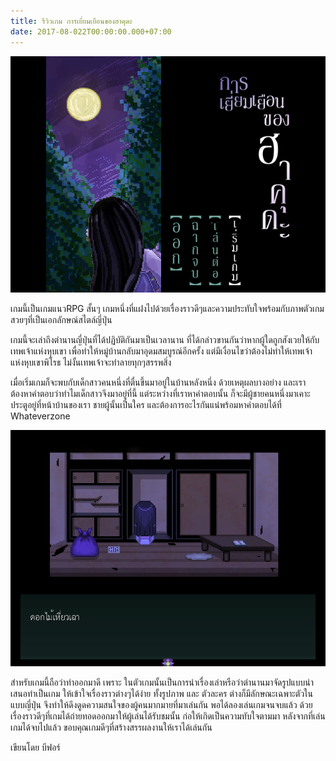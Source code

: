 ```yaml
---
title: รีวิวเกม การเยี่ยมเยือนของฮาคุดะ
date: 2017-08-022T00:00:00.000+07:00
---
```

![](/assets/images/game/hakuda-thumb.png)

เกมนี้เป็นเกมแนวRPG สั้นๆ เกมหนึ่งที่แฝงไปด้วยเรื่องราวดีๆและความประทับใจพร้อมกับภาพตัวเกมสวยๆที่เป็นเอกลักษณ์สไตล์ญี่ปุ่น 
          
เกมนี้จะเล่าถึงตำนานญี่ปุ่นที่ได้ปฏิบัติกันมาเป็นเวลานาน ที่ได้กล่าวขานกันว่าหากผู้ใดถูกสังเวยให้กับเทพเจ้าแห่งหุบเขา เพื่อทำให้หมู่บ้านกลับมาอุดมสมบูรณ์อีกครั้ง 
แต่มีเงื่อนไขว่าต้องไม่ทำให้เทพเจ้าแห่งหุบเขาพิโรธ ไม่งั้นเทพเจ้าจะทำลายทุกๆสรรพสิ่ง

เมื่อเริ่มเกมก็จะพบกับเด็กสาวคนหนึ่งที่ตื่นขึ้นมาอยู่ในบ้านหลังหนึ่ง ด้วยเหตุผลบางอย่าง และเราต้องหาคำตอบว่าทำไมเด็กสาวจึงมาอยู่ที่นี้ แต่ระหว่างที่เราหาคำตอบนั้น 
ก็จะมีผู้ชายคนหนึ่งมาเคาะประตูอยู่ที่หน้าบ้านของเรา ชายผู้นั้นเป็นใคร และต้องการอะไรกันแน่พร้อมหาคำตอบได้ที่ Whateverzone

![](/assets/images/hakuda/hakuda1.png)

สำหรับเกมนี้ถือว่าทำออกมาดี เพราะ ในตัวเกมนั้นเป็นการนำเรื่องเล่าหรือว่าตำนานมาจัดรูปแบบนำเสนอทำเป็นเกม ให้เข้าใจเรื่องราวต่างๆได้ง่าย ทั้งรูปภาพ และ ตัวละคร 
ต่างก็มีลักษณะเฉพาะตัวในแบบญี่ปุ่น จึงทำให้ดึงดูดความสนใจของผู้คนมากมายที่มาเล่นกัน พอได้ลองเล่นเกมจนจบแล้ว ด้วยเรื่องราวดีๆที่เกมได้ถ่ายทอดออกมาให้ผู้เล่นได้รับชมนั้น 
ก่อให้เกิดเป็นความทับใจตามมา หลังจากที่เล่นเกมได้จบไปแล้ว ขอบคุณเกมดีๆที่สร้างสรรผลงานให้เราได้เล่นกัน

เขียนโดย บีฟอร์
